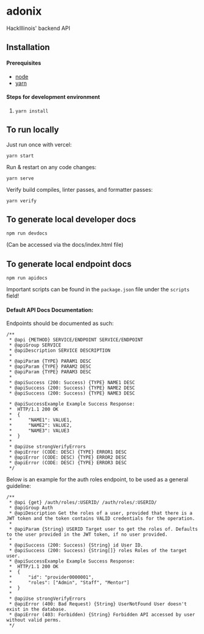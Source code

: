 # adonix
HackIllinois' backend API

## Installation

#### Prerequisites

- [node](https://nodejs.org)
- [yarn](https://yarnpkg.com/getting-started/install)

#### Steps for development environment

1. `yarn install`

## To run locally

Just run once with vercel:

```
yarn start
```

Run & restart on any code changes:

```
yarn serve
```

Verify build compiles, linter passes, and formatter passes:

```
yarn verify
```

## To generate local developer docs

```
npm run devdocs
```
(Can be accessed via the docs/index.html file)

## To generate local endpoint docs
```
npm run apidocs
```

Important scripts can be found in the `package.json` file under the `scripts` field!

#### Default API Docs Documentation:

Endpoints should be documented as such:
```
/**
 * @api {METHOD} SERVICE/ENDPOINT SERVICE/ENDPOINT
 * @apiGroup SERVICE
 * @apiDescription SERVICE DESCRIPTION
 *
 * @apiParam {TYPE} PARAM1 DESC
 * @apiParam {TYPE} PARAM2 DESC
 * @apiParam {TYPE} PARAM3 DESC
 *
 * @apiSuccess (200: Success) {TYPE} NAME1 DESC
 * @apiSuccess (200: Success) {TYPE} NAME2 DESC
 * @apiSuccess (200: Success) {TYPE} NAME3 DESC

 * @apiSuccessExample Example Success Response:
 * 	HTTP/1.1 200 OK
 *	{
 *		"NAME1": VALUE1,
 * 		"NAME2": VALUE2,
 * 		"NAME3": VALUE3
 * 	}
 *
 * @apiUse strongVerifyErrors
 * @apiError (CODE: DESC) {TYPE} ERROR1 DESC
 * @apiError (CODE: DESC) {TYPE} ERROR2 DESC
 * @apiError (CODE: DESC) {TYPE} ERROR3 DESC
 */
```


Below is an example for the auth roles endpoint, to be used as a general guideline:
```
/**
 * @api {get} /auth/roles/:USERID/ /auth/roles/:USERID/
 * @apiGroup Auth
 * @apiDescription Get the roles of a user, provided that there is a JWT token and the token contains VALID credentials for the operation.
 *
 * @apiParam {String} USERID Target user to get the roles of. Defaults to the user provided in the JWT token, if no user provided.
 *
 * @apiSuccess (200: Success) {String} id User ID.
 * @apiSuccess (200: Success) {String[]} roles Roles of the target user.
 * @apiSuccessExample Example Success Response:
 * 	HTTP/1.1 200 OK
 *	{
 *		"id": "provider0000001",
 * 		"roles": ["Admin", "Staff", "Mentor"]
 * 	}
 *
 * @apiUse strongVerifyErrors
 * @apiError (400: Bad Request) {String} UserNotFound User doesn't exist in the database.
 * @apiError (403: Forbidden) {String} Forbidden API accessed by user without valid perms.
 */
```
